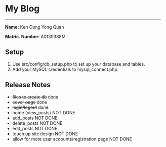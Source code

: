 
# My Blog
----------

**Name:** Ken Oung Yong Quan

**Matric. Number:** A0139388M

## Setup
1. Use src/config/db_setup.php to set up your database and tables.
2. Add your MySQL credentials to mysql_connect.php.  

## Release Notes
- <del>files to create db</del> done
- <del>cover page</del> done
- <del>login/logout</del> done
- home (view_posts) NOT DONE
- add_posts NOT DONE
- delete_posts NOT DONE
- edit_posts NOT DONE
- touch up site design NOT DONE
- allow for more user accounts/registration page NOT DONE
